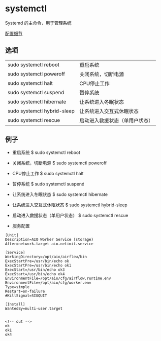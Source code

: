 # systemctl

Systemd 的主命令，用于管理系统

[配置细节](https://www.ruanyifeng.com/blog/2016/03/systemd-tutorial-part-two.html)

## 选项

 |   |   |
|---|---|
|sudo systemctl reboot|重启系统|
|sudo systemctl poweroff|关闭系统，切断电源|
|sudo systemctl halt|CPU停止工作|
|sudo systemctl suspend|暂停系统|
|sudo systemctl hibernate|让系统进入冬眠状态|
|sudo systemctl hybrid-sleep|让系统进入交互式休眠状态|
|sudo systemctl rescue|启动进入救援状态（单用户状态）|

## 例子

- 重启系统
$ sudo systemctl reboot

- 关闭系统，切断电源
$ sudo systemctl poweroff

- CPU停止工作
$ sudo systemctl halt

- 暂停系统
$ sudo systemctl suspend

- 让系统进入冬眠状态
$ sudo systemctl hibernate

- 让系统进入交互式休眠状态
$ sudo systemctl hybrid-sleep

- 启动进入救援状态（单用户状态）
$ sudo systemctl rescue

- 服务配置
```shell
[Unit]
Description=AIO Worker Service (storage)
After=network.target aio.netinit.service

[Service]
WorkingDirectory=/opt/aio/airflow/bin
ExecStartPre=/usr/bin/echo ok
ExecStartPre=/usr/bin/echo ok1
ExecStart=/usr/bin/echo ok3
ExecStart=/usr/bin/echo ok4
EnvironmentFile=/opt/aio/cfg/airflow.runtime.env
EnvironmentFile=/opt/aio/cfg/worker.env
Type=simple
Restart=on-failure
#KillSignal=SIGQUIT

[Install]
WantedBy=multi-user.target


<!-- out -->
ok
ok1
ok4
```
